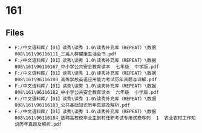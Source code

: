 # 161

## Files

- `F:/中文语料库/【01】读秀\读秀 1.0\读秀补充库（REPEAT）\数据008\161\96116111_三高人群健康生活全书.pdf`
- `F:/中文语料库/【01】读秀\读秀 1.0\读秀补充库（REPEAT）\数据008\161\96116167_中小学公共安全教育读本  七年级  中学版.pdf`
- `F:/中文语料库/【01】读秀\读秀 1.0\读秀补充库（REPEAT）\数据008\161\96116180_高等学校英语应用能力考试历年真题与详解.pdf`
- `F:/中文语料库/【01】读秀\读秀 1.0\读秀补充库（REPEAT）\数据008\161\96116182_中小学公共安全教育读本  六年级  小学版.pdf`
- `F:/中文语料库/【01】读秀\读秀 1.0\读秀补充库（REPEAT）\数据008\161\96116183_公共基础知识历年真题及解析.pdf`
- `F:/中文语料库/【01】读秀\读秀 1.0\读秀补充库（REPEAT）\数据008\161\96116184_选聘高校校毕业生到村任职考试专用试卷序列  1  农业农村工作知识历年真题及解析.pdf`
